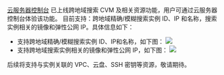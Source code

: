  [云服务器控制台](https://console.cloud.tencent.com/cvm/overview) 已上线跨地域搜索 CVM 及相关资源功能，用户可通过云服务器控制台体验该功能。
目前支持：跨地域精确/模糊搜索实例 ID、IP 和名称，搜索实例相关的镜像和弹性公网 IP。具体信息如下：
- 支持跨地域精确/模糊搜索实例 ID、IP和名称，如下图：
![](https://mc.qcloudimg.com/static/img/20556012a10c36b4fcd11cc2c1a172dd/image.png)
- 支持跨地域搜索实例相关的镜像和弹性公网 IP，如下图：
![](https://mc.qcloudimg.com/static/img/c7a1f7ff836e30bb60788a9c46572484/image.png)

后续将支持与实例关联的 VPC、云盘、SSH 密钥等资源，敬请期待。

